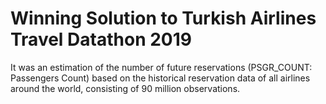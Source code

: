 # Winning Solution to Turkish Airlines Travel Datathon 2019

It was an estimation of the number of future reservations (PSGR_COUNT: Passengers Count) based on the historical reservation data of all airlines around the world, consisting of 90 million observations.

